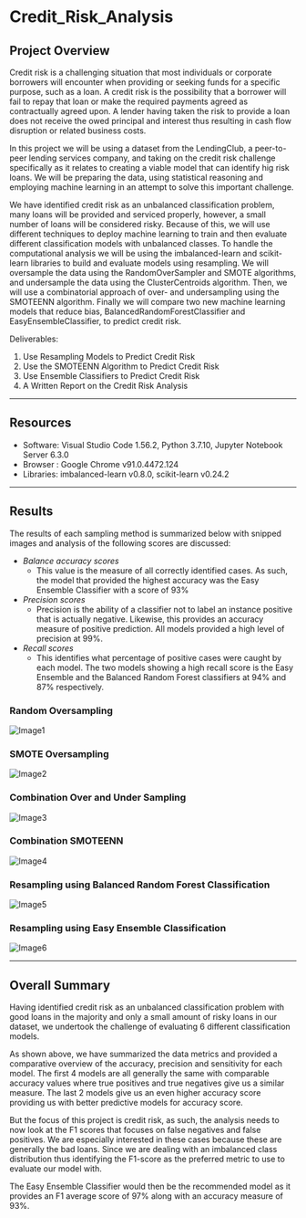# Credit_Risk_Analysis

## Project Overview

Credit risk is a challenging situation that most individuals or corporate borrowers will encounter when providing or seeking funds for a specific purpose, such as  a loan. A credit risk is the possibility that a borrower will fail to repay that loan or make the required payments agreed as contractually agreed upon. A lender having taken the risk to provide a loan does not receive the owed principal and interest thus resulting in cash flow disruption or related business costs.

In this project we will be using a dataset from the LendingClub, a peer-to-peer lending services company, and taking on the credit risk challenge specifically as it relates to creating a viable model that can identify hig risk loans. We will be preparing the data, using statistical reasoning and employing machine learning in an attempt to solve this important challenge.

We have identified credit risk as an unbalanced classification problem, many loans will be provided and serviced properly, however, a small number of loans will be considered risky. Because of this, we will use different techniques to deploy machine learning to train and then evaluate different classification models with unbalanced classes. To handle the computational analysis we will be using the imbalanced-learn and scikit-learn libraries to build and evaluate models using resampling. We will oversample the data using the RandomOverSampler and SMOTE algorithms, and undersample the data using the ClusterCentroids algorithm. Then, we will use a combinatorial approach of over- and undersampling using the SMOTEENN algorithm. Finally we will compare two new machine learning models that reduce bias, BalancedRandomForestClassifier and EasyEnsembleClassifier, to predict credit risk.

Deliverables:

1. Use Resampling Models to Predict Credit Risk
2. Use the SMOTEENN Algorithm to Predict Credit Risk
3. Use Ensemble Classifiers to Predict Credit Risk
4. A Written Report on the Credit Risk Analysis

------------------------------------------------------------------------------------------------------------

## Resources

- Software: Visual Studio Code 1.56.2, Python 3.7.10, Jupyter Notebook Server 6.3.0
- Browser : Google Chrome v91.0.4472.124
- Libraries: imbalanced-learn v0.8.0, scikit-learn v0.24.2

------------------------------------------------------------------------------------------------------------

## Results

The results of each sampling method is summarized below with snipped images and analysis of the following scores are discussed:

- _Balance accuracy scores_
  - This value is the measure of all correctly identified cases. As such, the model that provided the highest accuracy was the Easy Ensemble Classifier with a score of 93%
- _Precision scores_
  - Precision is the ability of a classifier not to label an instance positive that is actually negative. Likewise, this provides an accuracy measure of positive prediction. All models provided a high level of precision at 99%.
- _Recall scores_
  - This identifies what percentage of positive cases were caught by each model. The two models showing a high recall score is the Easy Ensemble and the Balanced Random Forest classifiers at 94% and 87% respectively.

### Random Oversampling

![Image1](images/1NaiveRandomOver1.png)

### SMOTE Oversampling

![Image2](images/2SmoteOver1.png)

### Combination Over and Under Sampling

![Image3](images/3ClusterCentroidsUnder1.png)

### Combination SMOTEENN

![Image4](images/4SmoteennOverUnder1.png)

### Resampling using Balanced Random Forest Classification

![Image5](images/5BalForest1.png)

### Resampling using Easy Ensemble Classification

![Image6](images/6Ensemble1.png)

------------------------------------------------------------------------------------------------------------

## Overall Summary

Having identified credit risk as an unbalanced classification problem with good loans in the majority and only a small amount of risky loans in our dataset, we undertook the challenge of evaluating 6 different classification models.

As shown above, we have summarized the data metrics and provided a comparative overview of the accuracy, precision and sensitivity  for each model. The first 4 models are all generally the same with comparable accuracy values where true positives and true negatives give us a similar measure. The last 2 models give us an even higher accuracy score providing us with better predictive models for accuracy score.

But the focus of this project is credit risk, as such, the analysis needs to now look at the F1 scores that focuses on false negatives and false positives. We are especially interested in these cases because these are generally the bad loans. Since we are dealing with an imbalanced class distribution thus identifying the F1-score as the preferred metric to use to evaluate our model with.

The Easy Ensemble Classifier would then be the recommended model as it provides an F1 average score of 97% along with an accuracy measure of 93%.
